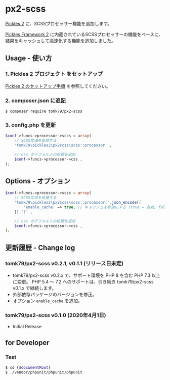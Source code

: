 # px2-scss

[Pickles 2](https://pickles2.pxt.jp/) に、SCSSプロセッサー機能を追加します。

[Pickles Framework 2](https://github.com/pickles2/px-fw-2.x) に内蔵されているSCSSプロセッサーの機能をベースに、結果をキャッシュして高速化する機能を追加しました。


## Usage - 使い方

### 1. Pickles 2 プロジェクト をセットアップ

[Pickles 2 のセットアップ手順](https://pickles2.pxt.jp/overview/setup/) を参照してください。

### 2. composer.json に追記

```
$ composer require tomk79/px2-scss
```

### 3. config.php を更新

```php
$conf->funcs->processor->scss = array(
    // SCSS文法を処理する
    'tomk79\pickles2\px2scss\scss::processor' ,

    // css のデフォルトの処理を追加
    $conf->funcs->processor->css ,
);
```


## Options - オプション

```php
$conf->funcs->processor->scss = array(
    // SCSS文法を処理する
    'tomk79\pickles2\px2scss\scss::processor('.json_encode([
        'enable_cache' => true, // キャッシュを有効にする (true = 有効, false = 無効, デフォルトは true)
    ]).')' ,

    // css のデフォルトの処理を追加
    $conf->funcs->processor->css ,
);
```


## 更新履歴 - Change log

### tomk79/px2-scss v0.2.1, v0.1.1 (リリース日未定)

- tomk79/px2-scss v0.2.x で、サポート環境を PHP 8 を含む PHP 7.3 以上に変更。 PHP 5.4 〜 7.2 へのサポートは、引き続き tomk79/px2-scss v0.1.x で継続します。
- 外部依存パッケージのバージョンを修正。
- オプション `enable_cache` を追加。

### tomk79/px2-scss v0.1.0 (2020年4月1日)

- Initial Release


## for Developer

### Test

```bash
$ cd {$documentRoot}
$ ./vendor/phpunit/phpunit/phpunit
```
